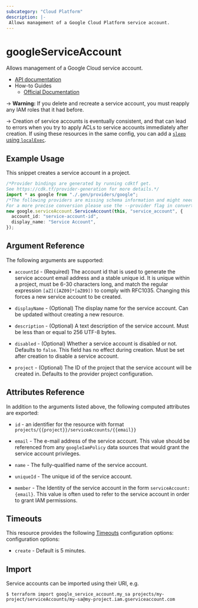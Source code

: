 ```yaml
---
subcategory: "Cloud Platform"
description: |-
 Allows management of a Google Cloud Platform service account.
---
```


# googleServiceAccount

Allows management of a Google Cloud service account.

* [API documentation](https://cloud.google.com/iam/reference/rest/v1/projects.serviceAccounts)
* How-to Guides
  * [Official Documentation](https://cloud.google.com/compute/docs/access/service-accounts)

\-> **Warning:**  If you delete and recreate a service account, you must reapply any IAM roles that it had before.

\-> Creation of service accounts is eventually consistent, and that can lead to
errors when you try to apply ACLs to service accounts immediately after
creation. If using these resources in the same config, you can add a
[`sleep` using `localExec`](https://github.com/hashicorp/terraform/issues/17726#issuecomment-377357866).

## Example Usage

This snippet creates a service account in a project.

```typescript
/*Provider bindings are generated by running cdktf get.
See https://cdk.tf/provider-generation for more details.*/
import * as google from "./.gen/providers/google";
/*The following providers are missing schema information and might need manual adjustments to synthesize correctly: google.
For a more precise conversion please use the --provider flag in convert.*/
new google.serviceAccount.ServiceAccount(this, "service_account", {
  account_id: "service-account-id",
  display_name: "Service Account",
});

```

## Argument Reference

The following arguments are supported:

*   `accountId` - (Required) The account id that is used to generate the service
    account email address and a stable unique id. It is unique within a project,
    must be 6-30 characters long, and match the regular expression `[aZ]([AZ09]*[aZ09])`
    to comply with RFC1035. Changing this forces a new service account to be created.

*   `displayName` - (Optional) The display name for the service account.
    Can be updated without creating a new resource.

*   `description` - (Optional) A text description of the service account.
    Must be less than or equal to 256 UTF-8 bytes.

*   `disabled` - (Optional) Whether a service account is disabled or not. Defaults to `false`. This field has no effect during creation.
    Must be set after creation to disable a service account.

*   `project` - (Optional) The ID of the project that the service account will be created in.
    Defaults to the provider project configuration.

## Attributes Reference

In addition to the arguments listed above, the following computed attributes are
exported:

*   `id` - an identifier for the resource with format `projects/{{project}}/serviceAccounts/{{email}}`

*   `email` - The e-mail address of the service account. This value
    should be referenced from any `googleIamPolicy` data sources
    that would grant the service account privileges.

*   `name` - The fully-qualified name of the service account.

*   `uniqueId` - The unique id of the service account.

*   `member` - The Identity of the service account in the form `serviceAccount:{email}`. This value is often used to refer to the service account in order to grant IAM permissions.

## Timeouts

This resource provides the following
[Timeouts](https://developer.hashicorp.com/terraform/plugin/sdkv2/resources/retries-and-customizable-timeouts) configuration options: configuration options:

* `create` - Default is 5 minutes.

## Import

Service accounts can be imported using their URI, e.g.

```console
$ terraform import google_service_account.my_sa projects/my-project/serviceAccounts/my-sa@my-project.iam.gserviceaccount.com
```
